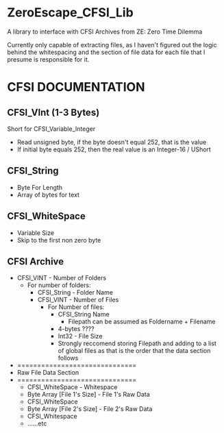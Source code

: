 # ZeroEscape_CFSI_Lib
A library to interface with CFSI Archives from ZE: Zero Time Dilemma 

Currently only capable of extracting files, as I haven't figured out the logic behind the whitespacing and the section of file data for each file that I presume is responsible for it.


# CFSI DOCUMENTATION

## CFSI_VInt (1-3 Bytes)
Short for CFSI_Variable_Integer
+ Read unsigned byte, if the byte doesn't equal 252, that is the value
+ If initial byte equals 252, then the real value is an Integer-16 / UShort

## CFSI_String
+ Byte For Length
+ Array of bytes for text

## CFSI_WhiteSpace
+ Variable Size
+ Skip to the first non zero byte

##  CFSI Archive

+ CFSI_VINT - Number of Folders
  + For number of folders:
      + CFSI_String - Folder Name
      + CFSI_VINT - Number of Files
        + For Number of files:
            + CFSI_String Name
                + Filepath can be assumed as Foldername + Filename
            + 4-bytes ????
            + Int32 - File Size
            + Strongly reccomend storing Filepath and adding to a list of global files as that is the order that the data section follows
+ ==============================
+ Raw File Data Section
+ ============================== 
  + CFSI_WhiteSpace - Whitespace
  + Byte Array [File 1's Size] - File 1's Raw Data
  + CFSI_WhiteSpace
  + Byte Array [File 2's Size] - File 2's Raw Data
  + CFSI_Whitespace
  + ......etc
